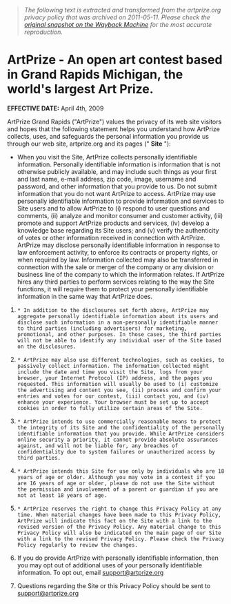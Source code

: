 > *The following text is extracted and transformed from the artprize.org privacy policy that was archived on 2011-05-11. Please check the [original snapshot on the Wayback Machine](https://web.archive.org/web/20110511114943id_/http%3A//www.artprize.org/privacy-policy) for the most accurate reproduction.*

# ArtPrize - An open art contest based in Grand Rapids Michigan, the world's largest Art Prize.

**EFFECTIVE DATE:** April 4th, 2009

ArtPrize Grand Rapids ("ArtPrize") values the privacy of its web site visitors and hopes that the following statement helps you understand how ArtPrize collects, uses, and safeguards the personal information you provide us through our web site, artprize.org and its pages (" **Site** "):

  * When you visit the Site, ArtPrize collects personally identifiable information. Personally identifiable information is information that is not otherwise publicly available, and may include such things as your first and last name, e-mail address, zip code, image, username and password, and other information that you provide to us. Do not submit information that you do not want ArtPrize to access. ArtPrize may use personally identifiable information to provide information and services to Site users and to allow ArtPrize to (i) respond to user questions and comments, (ii) analyze and monitor consumer and customer activity, (iii) promote and support ArtPrize products and services, (iv) develop a knowledge base regarding its Site users; and (v) verify the authenticity of votes or other information received in connection with ArtPrize. ArtPrize may disclose personally identifiable information in response to law enforcement activity, to enforce its contracts or property rights, or when required by law. Information collected may also be transferred in connection with the sale or merger of the company or any division or business line of the company to which the information relates. If ArtPrize hires any third parties to perform services relating to the way the Site functions, it will require them to protect your personally identifiable information in the same way that ArtPrize does.


  1.     * In addition to the disclosures set forth above, ArtPrize may aggregate personally identifiable information about its users and disclose such information in a non-personally identifiable manner to third parties (including advertisers) for marketing, promotional, and other purposes. In those cases, the third parties will not be able to identify any individual user of the Site based on the disclosures.
  2.     * ArtPrize may also use different technologies, such as cookies, to passively collect information. The information collected might include the date and time you visit the Site, logs from your browser, your Internet Protocol (IP) address, and the pages you requested. This information will usually be used to (i) customize the advertising and content you see, (ii) process and confirm your entries and votes for our contest, (iii) contact you, and (iv) enhance your experience. Your browser must be set up to accept cookies in order to fully utilize certain areas of the Site.
  3.     * ArtPrize intends to use commercially reasonable means to protect the integrity of its Site and the confidentiality of the personally identifiable information that you provide. While ArtPrize considers online security a priority, it cannot provide absolute assurances against, and will not be liable for, any breaches of confidentiality due to system failures or unauthorized access by third parties.
  4.     * ArtPrize intends this Site for use only by individuals who are 18 years of age or older. Although you may vote in a contest if you are 16 years of age or older, please do not use the Site without the permission and involvement of a parent or guardian if you are not at least 18 years of age.
  5.     * ArtPrize reserves the right to change this Privacy Policy at any time. When material changes have been made to this Privacy Policy, ArtPrize will indicate this fact on the Site with a link to the revised version of the Privacy Policy. Any material change to this Privacy Policy will also be indicated on the main page of our Site with a link to the revised Privacy Policy. Please check the Privacy Policy regularly to review the changes.
  6. If you do provide ArtPrize with personally identifiable information, then you may opt out of additional uses of your personally identifiable information. To opt out, email [support@artprize.org](mailto:support@artprize.org)
  

  7. Questions regarding the Site or this Privacy Policy should be sent to [support@artprize.org](mailto:support@artprize.org)



